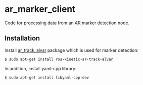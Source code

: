 # ar_marker_client
Code for processing data from an AR marker detection node.

## Installation
Install [ar_track_alvar](http://wiki.ros.org/ar_track_alvar) package which is used for marker detection:
```
$ sudo apt-get install ros-kinetic-ar-track-alvar
```
In addition, install yaml-cpp library:
```
$ sudo apt-get install libyaml-cpp-dev
```
